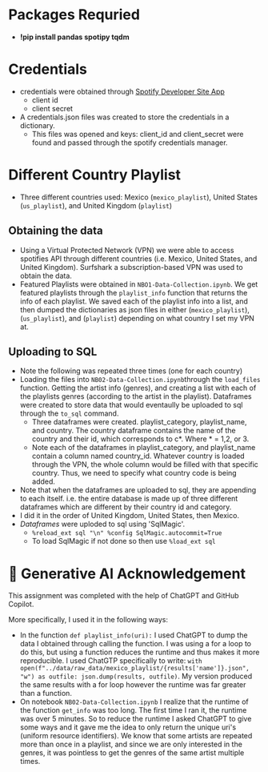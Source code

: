 
# Packages Requried
- __!pip install pandas spotipy tqdm__

# Credentials
- credentials were obtained through [Spotify Developer Site App](https://developer.spotify.com/dashboard)
  - client id 
  - client secret
- A credentials.json files was created to store the credentials in a dictionary. 
  - This files was opened and keys: client_id and client_secret were found and passed through the spotify credentials manager. 

# Different Country Playlist
- Three different countries used: Mexico (`mexico_playlist`), United States (`us_playlist`), and United Kingdom (`playlist`) 

## Obtaining the data 
- Using a Virtual Protected Network (VPN) we were able to access spotifies API through different countries (i.e. Mexico, United States, and United Kingdom). Surfshark a subscription-based VPN was used to obtain the data.
- Featured Playlists were obtained in `NBO1-Data-Collection.ipynb`. We get featured playlists through the `playlist_info` function that returns the info of each playlist. We saved each of the playlist info into a list, and then dumped the dictionaries as json files in either (`mexico_playlist`), (`us_playlist`), and (`playlist`) depending on what country I set my VPN at. 

## Uploading to SQL
- Note the following was repeated three times (one for each country)
- Loading the files into `NB02-Data-Collection.ipynb`through the `load_files` function. Getting the artist info (genres), and creating a list with each of the playlists genres (according to the artist in the playlist). Dataframes were created to store data that would eventaully be uploaded to sql through the `to_sql` command. 
  - Three dataframes were created. playlist_category, playlist_name, and country. The country dataframe contains the name of the country and their id, which corresponds to c*. Where * = 1,2, or 3. 
  - Note each of the dataframes in playlist_category, and playlist_name contain a column named country_id. Whatever country is loaded through the VPN, the whole column would be filled with that specific country. Thus, we need to specify what country code is being added. 
- Note that when the dataframes are uploaded to sql, they are appending to each itself. i.e. the entire database is made up of three different dataframes which are different by their country id and category. 
- I did it in the order of United Kingdom, United States, then Mexico.
- _Dataframes_ were uploded to sql using 'SqlMagic'. 
    - `%reload_ext sql "\n" %config SqlMagic.autocommit=True`  
    - To load SqlMagic if not done so then use `%load_ext sql` 

# 🤖 **Generative AI Acknowledgement**
This assignment was completed with the help of ChatGPT and GitHub Copilot.
  
More specifically, I used it in the following ways:
- In the function `def playlist_info(uri):` I used ChatGPT to dump the data I obtained through calling the function. I was using a for a loop to do this, but using a function reduces the runtime and thus makes it more reproducible. I used ChatGTP specifically to write: `with open(f"../data/raw_data/mexico_playlist/{results['name']}.json", "w") as outfile: json.dump(results, outfile)`. My version produced the same results with a for loop however the runtime was far greater than a function. 
- On notebook `NB02-Data-Collection.ipynb` I realize that the runtime of the function `get_info` was too long. The first time I ran it, the runtime was over 5 minutes. So to reduce the runtime I asked ChatGPT to give some ways and it gave me the idea to only return the unique uri's (uniform resource identifiers). We know that some artists are repeated more than once in a playlist, and since we are only interested in the genres, it was pointless to get the genres of the same artist multiple times. 


